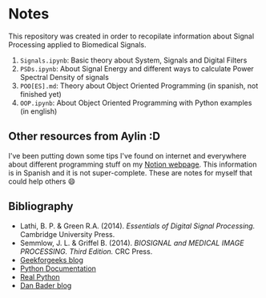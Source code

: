# Notes

This repository was created in order to recopilate information about Signal Processing applied to Biomedical Signals. 

1. `Signals.ipynb`: Basic theory about System, Signals and Digital Filters
2. `PSDs.ipynb`: About Signal Energy and different ways to calculate Power Spectral Density of signals
3. `POO[ES].md`: Theory about Object Oriented Programming (in spanish, not finished yet)
4. `OOP.ipynb`: About Object Oriented Programming with Python examples (in english)

## Other resources from Aylin :D
I've been putting down some tips I've found on internet and everywhere about different programming stuff on my [Notion webpage](https://gorgeous-sky-34f.notion.site/PROGRAMMING-eb8c1fa0401f4013955a1f36a8cb48dd?pvs=4). This information is in Spanish and it is not super-complete. These are notes for myself that could help others 😄

## Bibliography
- Lathi, B. P. & Green R.A. (2014). _Essentials of Digital Signal Processing._ Cambridge University Press.
- Semmlow, J. L. & Griffel B. (2014). _BIOSIGNAL and MEDICAL IMAGE PROCESSING. Third Edition._ CRC Press.
- [Geekforgeeks blog](https://geeksforgeeks.org)
- [Python Documentation](https://docs.python.org)
- [Real Python](https://realpython.com)
- [Dan Bader blog](https://dbader.org)
